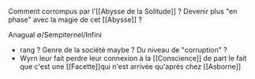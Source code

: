 Comment corrompus par l'[[Abysse de la Solitude]] ? 
Devenir plus "en phase" avec la magie de cet [[Abysse]] ?

Anagual ∅/Sempiternel/Infini
- rang ? Genre de la société maybe ? Du niveau de "corruption" ?
- Wyrn leur fait perdre leur connexion à la [[Conscience]] de part le fait que c'est une [[Facette]]qui n'est arrivée qu'après chez [[Asborne]]
